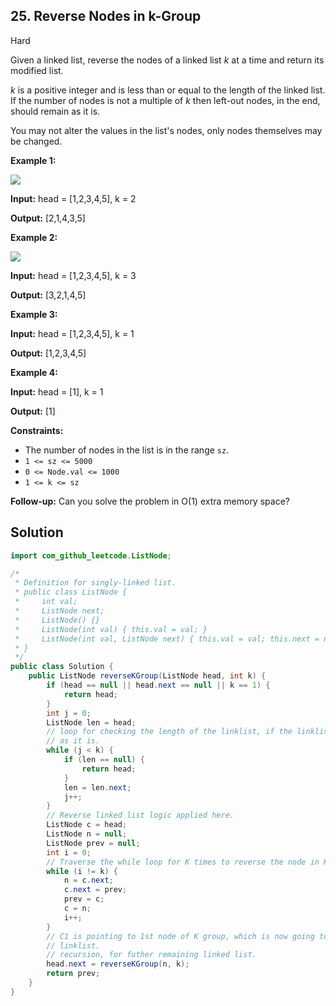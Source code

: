 ## 25\. Reverse Nodes in k-Group

Hard

Given a linked list, reverse the nodes of a linked list _k_ at a time and return its modified list.

_k_ is a positive integer and is less than or equal to the length of the linked list. If the number of nodes is not a multiple of _k_ then left-out nodes, in the end, should remain as it is.

You may not alter the values in the list's nodes, only nodes themselves may be changed.

**Example 1:**

![](https://assets.leetcode.com/uploads/2020/10/03/reverse_ex1.jpg)

**Input:** head = [1,2,3,4,5], k = 2

**Output:** [2,1,4,3,5] 

**Example 2:**

![](https://assets.leetcode.com/uploads/2020/10/03/reverse_ex2.jpg)

**Input:** head = [1,2,3,4,5], k = 3

**Output:** [3,2,1,4,5] 

**Example 3:**

**Input:** head = [1,2,3,4,5], k = 1

**Output:** [1,2,3,4,5] 

**Example 4:**

**Input:** head = [1], k = 1

**Output:** [1] 

**Constraints:**

*   The number of nodes in the list is in the range `sz`.
*   `1 <= sz <= 5000`
*   `0 <= Node.val <= 1000`
*   `1 <= k <= sz`

**Follow-up:** Can you solve the problem in O(1) extra memory space?

## Solution

```java
import com_github_leetcode.ListNode;

/*
 * Definition for singly-linked list.
 * public class ListNode {
 *     int val;
 *     ListNode next;
 *     ListNode() {}
 *     ListNode(int val) { this.val = val; }
 *     ListNode(int val, ListNode next) { this.val = val; this.next = next; }
 * }
 */
public class Solution {
    public ListNode reverseKGroup(ListNode head, int k) {
        if (head == null || head.next == null || k == 1) {
            return head;
        }
        int j = 0;
        ListNode len = head;
        // loop for checking the length of the linklist, if the linklist is less than k, then return
        // as it is.
        while (j < k) {
            if (len == null) {
                return head;
            }
            len = len.next;
            j++;
        }
        // Reverse linked list logic applied here.
        ListNode c = head;
        ListNode n = null;
        ListNode prev = null;
        int i = 0;
        // Traverse the while loop for K times to reverse the node in K groups.
        while (i != k) {
            n = c.next;
            c.next = prev;
            prev = c;
            c = n;
            i++;
        }
        // C1 is pointing to 1st node of K group, which is now going to point to the next K group
        // linklist.
        // recursion, for futher remaining linked list.
        head.next = reverseKGroup(n, k);
        return prev;
    }
}
```